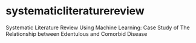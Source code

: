 # systematicliteraturereview
Systematic Literature Review Using Machine Learning: Case Study of The Relationship between Edentulous and Comorbid Disease
